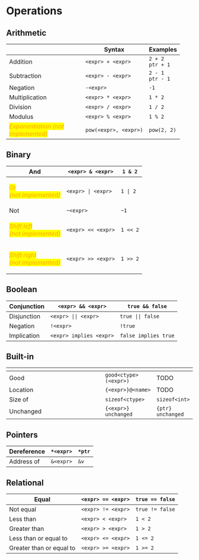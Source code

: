 # Operations

## Arithmetic

<table data-header-hidden><thead><tr><th width="190"></th><th>Syntax</th><th>Examples</th></tr></thead><tbody><tr><td>Addition</td><td><code>&#x3C;expr> + &#x3C;expr></code></td><td><code>2 + 2</code><br><code>ptr + 1</code></td></tr><tr><td>Subtraction</td><td><code>&#x3C;expr> - &#x3C;expr></code></td><td><code>2 - 1</code><br><code>ptr - 1</code></td></tr><tr><td>Negation</td><td><code>-&#x3C;expr></code></td><td><code>-1</code></td></tr><tr><td>Multiplication</td><td><code>&#x3C;expr> * &#x3C;expr></code></td><td><code>1 * 2</code></td></tr><tr><td>Division</td><td><code>&#x3C;expr> / &#x3C;expr></code></td><td><code>1 / 2</code></td></tr><tr><td>Modulus</td><td><code>&#x3C;expr> % &#x3C;expr></code></td><td><code>1 % 2</code></td></tr><tr><td><em><mark style="color:orange;">Exponentiation (not implemented)</mark></em></td><td><code>pow(&#x3C;expr>, &#x3C;expr>)</code></td><td><code>pow(2, 2)</code></td></tr></tbody></table>

## Binary

| And                                                                                                                             | `<expr> & <expr>`  | `1 & 2`  |
| ------------------------------------------------------------------------------------------------------------------------------- | ------------------ | -------- |
| <p><em><mark style="color:orange;">Or</mark></em><br><em><mark style="color:orange;">(not implemented)</mark></em></p>          | `<expr> \| <expr>` | `1 \| 2` |
| Not                                                                                                                             | `~<expr>`          | `~1`     |
| <p><em><mark style="color:orange;">Shift left</mark></em><br><em><mark style="color:orange;">(not implemented)</mark></em></p>  | `<expr> << <expr>` | `1 << 2` |
| <p><em><mark style="color:orange;">Shift right</mark></em><br><em><mark style="color:orange;">(not implemented)</mark></em></p> | `<expr> >> <expr>` | `1 >> 2` |

## Boolean

| Conjunction | `<expr> && <expr>`      | `true && false`      |
| ----------- | ----------------------- | -------------------- |
| Disjunction | `<expr> \|\| <expr>`    | `true \|\| false`    |
| Negation    | `!<expr>`               | `!true`              |
| Implication | `<expr> implies <expr>` | `false implies true` |

## Built-in

<table data-header-hidden><thead><tr><th width="250"></th><th></th><th></th></tr></thead><tbody><tr><td>Good</td><td><code>good&#x3C;ctype>(&#x3C;expr>)</code></td><td>TODO</td></tr><tr><td>Location</td><td><code>{&#x3C;expr>}@&#x3C;name></code></td><td>TODO</td></tr><tr><td>Size of</td><td><code>sizeof&#x3C;ctype></code></td><td><code>sizeof&#x3C;int></code></td></tr><tr><td>Unchanged</td><td><code>{&#x3C;expr>} unchanged</code></td><td><code>{ptr} unchanged</code></td></tr></tbody></table>

## Pointers

| Dereference | `*<expr>` | `*ptr` |
| ----------- | --------- | ------ |
| Address of  | `&<expr>` | `&v`   |

## Relational

| Equal                    | `<expr> == <expr>` | `true == false` |
| ------------------------ | ------------------ | --------------- |
| Not equal                | `<expr> != <expr>` | `true != false` |
| Less than                | `<expr> < <expr>`  | `1 < 2`         |
| Greater than             | `<expr> > <expr>`  | `1 > 2`         |
| Less than or equal to    | `<expr> <= <expr>` | `1 <= 2`        |
| Greater than or equal to | `<expr> >= <expr>` | `1 >= 2`        |
